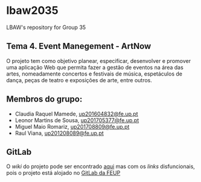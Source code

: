 # lbaw2035

LBAW's repository for Group 35

## Tema 4. Event Manegement - ArtNow

O projeto tem como objetivo planear, especificar, desenvolver e promover uma aplicação Web que permita fazer a gestão de eventos na área das artes, nomeadamente concertos e festivais de música, espetáculos de dança, peças de teatro e exposições de arte, entre outros.

## Membros do grupo:

* Claudia Raquel Mamede, up201604832@fe.up.pt 
* Leonor Martins de Sousa, up201705377@fe.up.pt
* Miguel Maio Romariz, up201708809@fe.up.pt
* Raul Viana, up201208089@fe.up.pt

## GitLab

O *wiki* do projeto pode ser encontrado [aqui](https://github.com/raulviana/FEUP-LBAW/tree/master/lbaw2035.wiki) mas com os *links* disfuncionais, pois o projeto está alojado no [GitLab da FEUP](https://git.fe.up.pt/lbaw/lbaw1920/lbaw2035)
